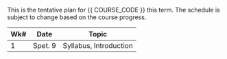 This is the tentative plan for {{ COURSE_CODE }} this term. The schedule is subject to change based on the course progress.  

| Wk# | Date    | Topic                    |
|-----|---------|--------------------------|
| 1   | Spet. 9  | Syllabus, Introduction   |



